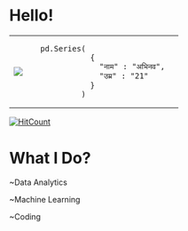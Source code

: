 # Hello!

 
<table style={{border:none}}>
<tr>
<td>
 
 ![](https://media.giphy.com/media/SRlcbMtn4zgpWBVfrS/giphy.gif) 

<td/>
<td>


    pd.Series(
               { 
                 "नाम" : "अभिनव",
                 "उम्र" : "21"
               }
             )

<td/>
<tr/>
<table/>


[![HitCount](http://hits.dwyl.com/abhinav237/GCP_ChallengeLabs.svg)](http://hits.dwyl.com/abhinav237/GCP_ChallengeLabs)  

# What I Do?
 <p>~Data Analytics</p>
 <p>~Machine Learning</p>
 <p>~Coding</>
